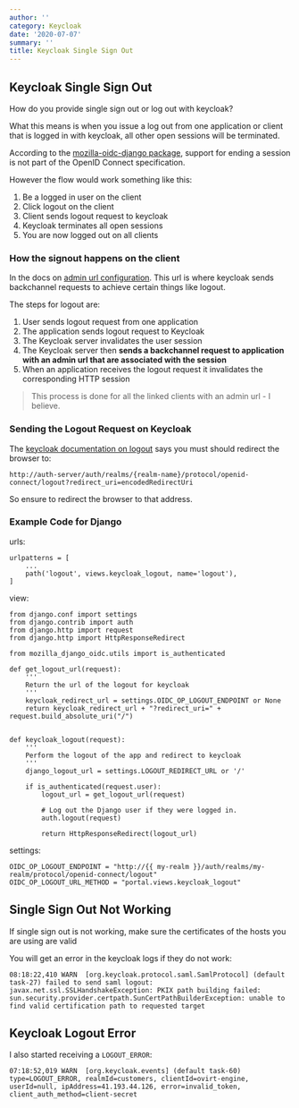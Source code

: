 ```yaml
---
author: ''
category: Keycloak
date: '2020-07-07'
summary: ''
title: Keycloak Single Sign Out
---
```

## Keycloak Single Sign Out

How do you provide single sign out or log out with keycloak?

What this means is when you issue a log out from one application or client that is logged in with keycloak, all other open sessions will be terminated.

According to the [mozilla-oidc-django package](https://mozilla-django-oidc.readthedocs.io/en/stable/installation.html#log-user-out-of-the-openid-connect-provider), support for ending a session is not part of the OpenID Connect specification.

However the flow would work something like this:

1. Be a logged in user on the client
2. Click logout on the client
3. Client sends logout request to keycloak
4. Keycloak terminates all open sessions
5. You are now logged out on all clients

### How the signout happens on the client

In the docs on [admin url configuration](https://www.keycloak.org/docs/latest/securing_apps/#admin-url-configuration).
This url is where keycloak sends backchannel requests to achieve certain things like logout.

The steps for logout are:

1. User sends logout request from one application
2. The application sends logout request to Keycloak
3. The Keycloak server invalidates the user session
4. The Keycloak server then **sends a backchannel request to application with an admin url that are associated with the session**
5. When an application receives the logout request it invalidates the corresponding HTTP session

> This process is done for all the linked clients with an admin url - I believe.

### Sending the Logout Request on Keycloak

The [keycloak documentation on logout](https://www.keycloak.org/docs/latest/securing_apps/index.html#logout) says you must should redirect the browser to:

    http://auth-server/auth/realms/{realm-name}/protocol/openid-connect/logout?redirect_uri=encodedRedirectUri

So ensure to redirect the browser to that address.

### Example Code for Django

urls:

    urlpatterns = [
        ...
        path('logout', views.keycloak_logout, name='logout'),
    ]

view:

    from django.conf import settings
    from django.contrib import auth
    from django.http import request
    from django.http import HttpResponseRedirect

    from mozilla_django_oidc.utils import is_authenticated

    def get_logout_url(request):
        '''
        Return the url of the logout for keycloak
        '''
        keycloak_redirect_url = settings.OIDC_OP_LOGOUT_ENDPOINT or None
        return keycloak_redirect_url + "?redirect_uri=" + request.build_absolute_uri("/")
        

    def keycloak_logout(request):
        '''
        Perform the logout of the app and redirect to keycloak
        '''
        django_logout_url = settings.LOGOUT_REDIRECT_URL or '/'

        if is_authenticated(request.user):
            logout_url = get_logout_url(request)

            # Log out the Django user if they were logged in.
            auth.logout(request)

            return HttpResponseRedirect(logout_url)
            
settings:

    OIDC_OP_LOGOUT_ENDPOINT = "http://{{ my-realm }}/auth/realms/my-realm/protocol/openid-connect/logout"
    OIDC_OP_LOGOUT_URL_METHOD = "portal.views.keycloak_logout"

## Single Sign Out Not Working

If single sign out is not working, make sure the certificates of the hosts you are using are valid

You will get an error in the keycloak logs if they do not work:

    08:18:22,410 WARN  [org.keycloak.protocol.saml.SamlProtocol] (default task-27) failed to send saml logout: javax.net.ssl.SSLHandshakeException: PKIX path building failed: sun.security.provider.certpath.SunCertPathBuilderException: unable to find valid certification path to requested target

## Keycloak Logout Error

I also started receiving a `LOGOUT_ERROR`:

    07:18:52,019 WARN  [org.keycloak.events] (default task-60) type=LOGOUT_ERROR, realmId=customers, clientId=ovirt-engine, userId=null, ipAddress=41.193.44.126, error=invalid_token, client_auth_method=client-secret
